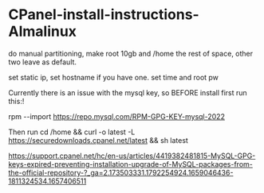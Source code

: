 # CPanel-install-instructions-Almalinux
 do manual partitioning, make root 10gb and /home the rest of space, other two leave as default.
 
 set static ip, set hostname if you have one.
 set time and root pw
 
 Currently there is an issue with the mysql key, so BEFORE install first run this:!
 
 rpm --import https://repo.mysql.com/RPM-GPG-KEY-mysql-2022

Then run
cd /home && curl -o latest -L https://securedownloads.cpanel.net/latest && sh latest



https://support.cpanel.net/hc/en-us/articles/4419382481815-MySQL-GPG-keys-expired-preventing-installation-upgrade-of-MySQL-packages-from-the-official-repository-?_ga=2.173503331.1792254924.1659046436-1811324534.1657406511

